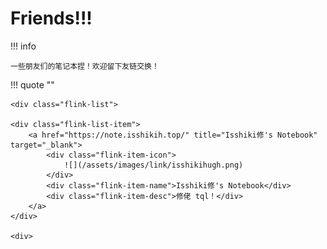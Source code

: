 # Friends!!!

!!! info

    一些朋友们的笔记本捏！欢迎留下友链交换！

!!! quote ""

    <div class="flink-list">

    <div class="flink-list-item">
        <a href="https://note.isshikih.top/" title="Isshiki修's Notebook" target="_blank">
            <div class="flink-item-icon">
                ![](/assets/images/link/isshikihugh.png)
            </div>
            <div class="flink-item-name">Isshiki修's Notebook</div>
            <div class="flink-item-desc">修佬 tql！</div>
        </a>
    </div>

    <div>
